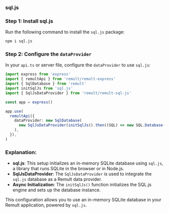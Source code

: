 ### sql.js

### Step 1: Install sql.js

Run the following command to install the `sql.js` package:

```sh
npm i sql.js
```

### Step 2: Configure the `dataProvider`

In your `api.ts` or server file, configure the `dataProvider` to use `sql.js`:

```ts
import express from 'express'
import { remultApi } from 'remult/remult-express'
import { SqlDatabase } from 'remult'
import initSqlJs from 'sql.js'
import { SqlJsDataProvider } from 'remult/remult-sql-js'

const app = express()

app.use(
  remultApi({
    dataProvider: new SqlDatabase(
      new SqlJsDataProvider(initSqlJs().then((SQL) => new SQL.Database())),
    ),
  }),
)
```

### Explanation:

- **sql.js**: This setup initializes an in-memory SQLite database using `sql.js`, a library that runs SQLite in the browser or in Node.js.
- **SqlJsDataProvider**: The `SqlJsDataProvider` is used to integrate the `sql.js` database as a Remult data provider.
- **Async Initialization**: The `initSqlJs()` function initializes the SQL.js engine and sets up the database instance.

This configuration allows you to use an in-memory SQLite database in your Remult application, powered by `sql.js`.
